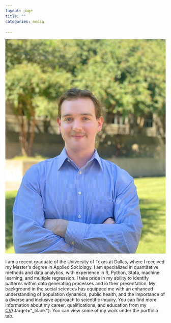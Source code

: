 ```yaml
---
layout: page
title: ""
categories: media

---
```


![pic](/assets/Headshot2Edited.jpg)


I am a recent graduate of the University of Texas at Dallas, where I received my Master's degree in Applied Sociology. I am specialized in quantitative methods and data analytics, with experience in R, Python, Stata, machine learning, and multiple regression. I take pride in my ability to identify patterns within data generating processes and in their presentation. My background in the social sciences has equipped me with an enhanced understanding of population dynamics, public health, and the importance of a diverse and inclusive approach to scientific inquiry.
You can find more information about my career, qualifications, and education from my [CV](/assets/CV12.18.2023.pdf){:target="_blank"}. You can view some of my work under the portfolio tab.




